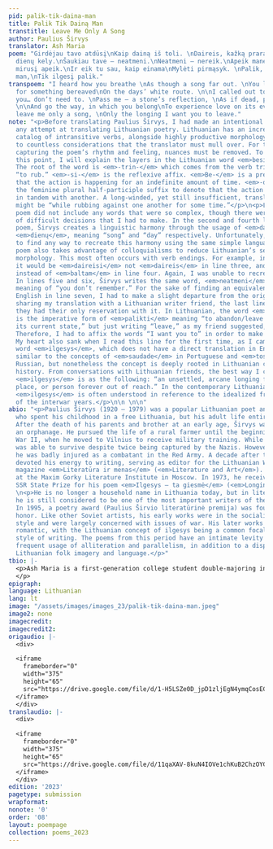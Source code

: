 ```yaml
---
pid: palik-tik-daina-man
title: Palik Tik Dainą Man
transtitle: Leave Me Only A Song
author: Paulius Širvys
translator: Ash Maria
poem: "Girdėjau tavo atdūsį\nKaip dainą iš toli. \nDaireis, kažką praradusi\nBaltam
  dienų kely.\nŠaukiau tave — neatmeni.\nNeatmeni — nereik.\nApeik mane kaip akmenį,\nKaip
  mirusį apeik.\nIr eik tu sau, kaip einama\nMylėti pirmąsyk. \nPalik, palik tik dainą
  man,\nTik ilgesį palik."
transpoem: "I heard how you breathe \nAs though a song far out. \nYou looked around
  for something bereaved\nOn the days’ white route. \n\nI called out to you… no recollection.\nRecollect
  you… don’t need to. \nPass me — a stone’s reflection, \nAs if dead, pass me through.
  \n\nAnd go the way, in which you belong\nTo experience love on its eve.\nLeave,
  leave me only a song, \nOnly the longing I want you to leave."
note: "<p>Before translating Paulius Širvys, I had made an intentional effort to avoid
  any attempt at translating Lithuanian poetry. Lithuanian has an incredibly rich
  catalog of intransitive verbs, alongside highly productive morphology, which leads
  to countless considerations that the translator must mull over. For the sake of
  capturing the poem’s rhythm and feeling, nuances must be removed. To illustrate
  this point, I will explain the layers in the Lithuanian word <em>besitrindamos</em>.
  The root of the word is <em>-trin-</em> which comes from the verb trinti meaning
  “to rub.” <em>-si-</em> is the reflexive affix. <em>Be-</em> is a prefix to denote
  that the action is happening for an indefinite amount of time. <em>-damos</em> is
  the feminine plural half-participle suffix to denote that the action is taking place
  in tandem with another. A long-winded, yet still insufficient, translation of besitrindamos
  might be “while rubbing against one another for some time.”</p>\n<p>Luckily, this
  poem did not include any words that were so complex, though there were still plenty
  of difficult decisions that I had to make. In the second and fourth lines of the
  poem, Širvys creates a linguistic harmony through the usage of <em>dainą</em> and
  <em>dienų</em>, meaning “song” and “day” respectively. Unfortunately, I was unable
  to find any way to recreate this harmony using the same simple language. This original
  poem also takes advantage of colloquialisms to reduce Lithuanian’s sesquipedalian
  morphology. This most often occurs with verb endings. For example, in formal Lithuanian
  it would be <em>daireisi</em> not <em>daireis</em> in line three, and <em>baltame</em>
  instead of <em>baltam</em> in line four. Again, I was unable to recreate this effect.
  In lines five and six, Širvys writes the same word, <em>neatmeni</em>, with the
  meaning of “you don’t remember.” For the sake of finding an equivalent rhyme in
  English in line seven, I had to make a slight departure from the original’s consistency.</p>\n<p>When
  sharing my translation with a Lithuanian writer friend, the last line was where
  they had their only reservation with it. In Lithuanian, the word <em>palik</em>
  is the imperative form of <em>palikti</em> meaning “to abandon/leave behind or in
  its current state,” but just writing “leave,” as my friend suggested, felt too ambiguous.
  Therefore, I had to affix the words “I want you to” in order to make it more clear.
  My heart also sank when I read this line for the first time, as I came across the
  word <em>ilgesys</em>, which does not have a direct translation in English. It is
  similar to the concepts of <em>saudade</em> in Portuguese and <em>toska</em> in
  Russian, but nonetheless the concept is deeply rooted in Lithuanian culture and
  history. From conversations with Lithuanian friends, the best way I can describe
  <em>ilgesys</em> is as the following: “an unsettled, arcane longing for a time,
  place, or person forever out of reach.” In the contemporary Lithuanian conscious,
  <em>ilgesys</em> is often understood in reference to the idealized free Lithuania
  of the interwar years.</p>\n\n \n\n"
abio: "<p>Paulius Širvys (1920 – 1979) was a popular Lithuanian poet and journalist
  who spent his childhood in a free Lithuania, but his adult life entirely under occupation.
  After the death of his parents and brother at an early age, Širvys was placed in
  an orphanage. He pursued the life of a rural farmer until the beginning of World
  War II, when he moved to Vilnius to receive military training. While serving, he
  was able to survive despite twice being captured by the Nazis. However, in 1944,
  he was badly injured as a combatant in the Red Army. A decade after the war, he
  devoted his energy to writing, serving as editor for the Lithuanian Writers’ Union’s
  magazine <em>Literatūra ir menas</em> (<em>Literature and Art</em>). He then studied
  at the Maxim Gorky Literature Institute in Moscow. In 1973, he received the Lithuanian
  SSR State Prize for his poem <em>Ilgesys – ta giesmė</em> (<em>Longing is this Song</em>).</p>\n
  \n<p>He is no longer a household name in Lithuania today, but in literary circles
  he is still considered to be one of the most important writers of the Soviet period.
  In 1995, a poetry award (Paulius Širvio literatūrinė premija) was founded in his
  honor. Like other Soviet artists, his early works were in the socialist realist
  style and were largely concerned with issues of war. His later works were much more
  romantic, with the Lithuanian concept of ilgesys being a common focal point of this
  style of writing. The poems from this period have an intimate levity through the
  frequent usage of alliteration and parallelism, in addition to a disposition for
  Lithuanian folk imagery and language.</p>"
tbio: |-
  <p>Ash Maria is a first-generation college student double-majoring in anthropology and Russian and Eastern European studies at Pomona College. Despite entering college monolingual, at Pomona he was able to study Eastern Armenian, French, German, Lithuanian, Portuguese, and Russian. They spent the last summer living in Vilnius, Lithuania, where they completely fell in love with the Lithuanian language and realized that they wanted to spend their career studying and translating its literature. He has also published poetry translations of Anton Ochirov’s work from Russian and translated for the independent media outlet <em>Meduza</em>. They are currently applying to Ph.D. programs in both comparative literature and Slavic studies.
  </p>
epigraph:
language: Lithuanian
lang: lt
image: "/assets/images/images_23/palik-tik-daina-man.jpeg"
image2: none
imagecredit:
imagecredit2:
origaudio: |-
  <div>

  <iframe
    frameborder="0"
    width="375"
    height="65"
    src="https://drive.google.com/file/d/1-H5LSZe0D_jpD1zljEgN4ymqCosECPNA/preview">
  </iframe>
  </div>
translaudio: |-
  <div>

  <iframe
    frameborder="0"
    width="375"
    height="65"
    src="https://drive.google.com/file/d/11qaXAV-8kuN4IOVe1chKuB2ChzOYC8fg/preview">
  </iframe>
  </div>
edition: '2023'
pagetype: submission
wrapformat:
nonote: '0'
order: '08'
layout: poempage
collection: poems_2023
---
```

